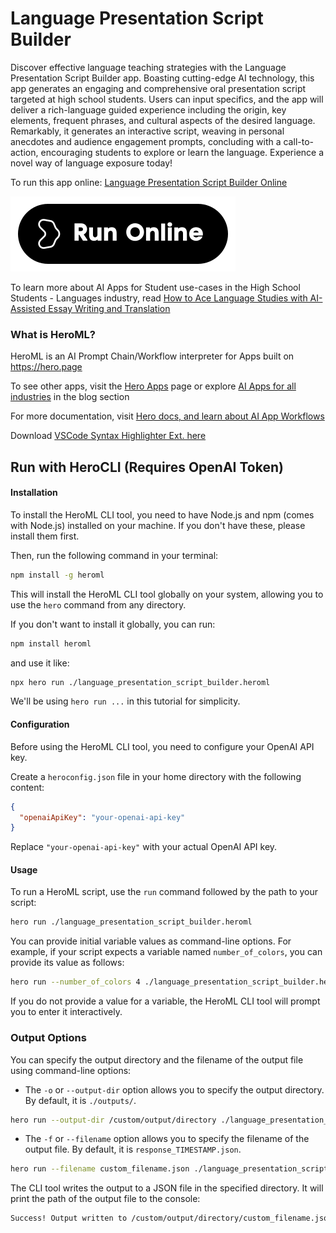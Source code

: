 # Language Presentation Script Builder

Discover effective language teaching strategies with the Language Presentation Script Builder app. Boasting cutting-edge AI technology, this app generates an engaging and comprehensive oral presentation script targeted at high school students. Users can input specifics, and the app will deliver a rich-language guided experience including the origin, key elements, frequent phrases, and cultural aspects of the desired language. Remarkably, it generates an interactive script, weaving in personal anecdotes and audience engagement prompts, concluding with a call-to-action, encouraging students to explore or learn the language. Experience a novel way of language exposure today!

To run this app online: [Language Presentation Script Builder Online](https://hero.page/app/language-presentation-script-builder-ai-generated-language-learning-scripts/aV74kExUAVho1Y3q3fwr)

[![Run Language Presentation Script Builder Online](/assets/run.svg)](https://hero.page/app/language-presentation-script-builder-ai-generated-language-learning-scripts/aV74kExUAVho1Y3q3fwr)

To learn more about AI Apps for Student use-cases in the High School Students - Languages industry, read [How to Ace Language Studies with AI-Assisted Essay Writing and Translation](https://hero.page/blog/ai/high-school-students-languages/how-to-ace-language-studies-with-ai-assisted-essay-writing-and-translation/170957)

### What is HeroML?
HeroML is an AI Prompt Chain/Workflow interpreter for Apps built on https://hero.page 

To see other apps, visit the [Hero Apps](https://hero.page/apps) page or explore [AI Apps for all industries](https://hero.page/blog) in the blog section

For more documentation, visit [Hero docs, and learn about AI App Workflows](https://hero.page/tutorials/introduction-to-heroml)

Download [VSCode Syntax Highlighter Ext. here](https://marketplace.visualstudio.com/items?itemName=hero-page.heroml)

## Run with HeroCLI (Requires OpenAI Token)

#### Installation

To install the HeroML CLI tool, you need to have Node.js and npm (comes with Node.js) installed on your machine. If you don't have these, please install them first. 

Then, run the following command in your terminal:

```bash
npm install -g heroml
```

This will install the HeroML CLI tool globally on your system, allowing you to use the `hero` command from any directory.

If you don't want to install it globally, you can run:

```bash
npm install heroml
```

and use it like:

```bash
npx hero run ./language_presentation_script_builder.heroml
```

We'll be using `hero run ...` in this tutorial for simplicity.

#### Configuration

Before using the HeroML CLI tool, you need to configure your OpenAI API key. 

Create a `heroconfig.json` file in your home directory with the following content:

```json
{
  "openaiApiKey": "your-openai-api-key"
}
```

Replace `"your-openai-api-key"` with your actual OpenAI API key.

#### Usage

To run a HeroML script, use the `run` command followed by the path to your script:

```bash
hero run ./language_presentation_script_builder.heroml
```

You can provide initial variable values as command-line options. For example, if your script expects a variable named `number_of_colors`, you can provide its value as follows:

```bash
hero run --number_of_colors 4 ./language_presentation_script_builder.heroml
```

If you do not provide a value for a variable, the HeroML CLI tool will prompt you to enter it interactively.

### Output Options

You can specify the output directory and the filename of the output file using command-line options:

- The `-o` or `--output-dir` option allows you to specify the output directory. By default, it is `./outputs/`.

```bash
hero run --output-dir /custom/output/directory ./language_presentation_script_builder.heroml
```

- The `-f` or `--filename` option allows you to specify the filename of the output file. By default, it is `response_TIMESTAMP.json`.

```bash
hero run --filename custom_filename.json ./language_presentation_script_builder.heroml
```

The CLI tool writes the output to a JSON file in the specified directory. It will print the path of the output file to the console:

```bash
Success! Output written to /custom/output/directory/custom_filename.json
```

